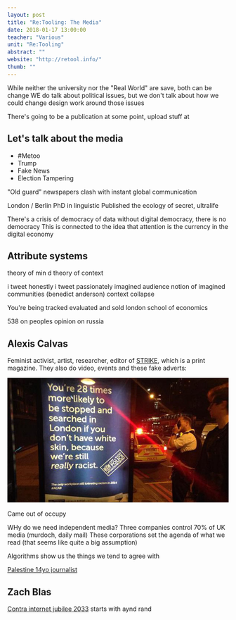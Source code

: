 ```yaml
---
layout: post
title: "Re:Tooling: The Media"
date: 2018-01-17 13:00:00
teacher: "Various"
unit: "Re:Tooling"
abstract: ""
website: "http://retool.info/"
thumb: ""
---
```


While neither the university nor the "Real World" are save, both can be change
WE do talk about political issues, but we don't talk about how we could change design work around those issues

There's going to be a publication at some point, upload stuff at

## Let's talk about the media

- #Metoo
- Trump
- Fake News
- Election Tampering

"Old guard" newspapers clash with instant global communication

London / Berlin
PhD in linguistic
Published the ecology of secret, ultralife

There's a crisis of democracy of data
without digital democracy, there is no democracy
This is connected to the idea that attention is the currency in the digital economy

## Attribute systems

theory of min d
theory of context

i tweet honestly i tweet passionately
imagined audience
notion of imagined communities (benedict anderson)
context collapse

You're being tracked evaluated and sold
london school of economics

538 on peoples opinion on russia

## Alexis Calvas

Feminist activist, artist, researcher, editor of [STRIKE](https://strikemag.org/), which is a print magazine. They also do video, events and these fake adverts:

![Met police poster](/assets/notes/retooling-met.jpg)

Came out of occupy

WHy do we need independent media? Three companies control 70% of UK media (murdoch, daily mail)
These corporations set the agenda of what we read (that seems like quite a big assumption)

Algorithms show us the things we tend to agree with

[Palestine 14yo journalist](http://www.aljazeera.com/news/2016/04/janna-jihad-meet-palestine-10-year-journalist-160426132139682.html)

## Zach Blas

[Contra internet jubilee 2033](http://www.zachblas.info/works/contra-internet/)
starts with aynd rand
